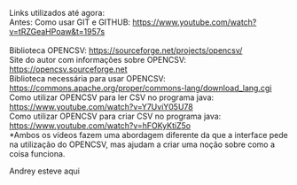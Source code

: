 Links utilizados até agora:<br/>
Antes: Como usar GIT e GITHUB: https://www.youtube.com/watch?v=tRZGeaHPoaw&t=1957s<br/>
<br/>
Biblioteca OPENCSV: https://sourceforge.net/projects/opencsv/<br/>
Site do autor com informações sobre OPENCSV: https://opencsv.sourceforge.net<br/>
Biblioteca necessária para usar OPENCSV: https://commons.apache.org/proper/commons-lang/download_lang.cgi<br/>
Como utilizar OPENCSV para ler CSV no programa java: https://www.youtube.com/watch?v=Y7UviY05U78<br/>
Como utilizar OPENCSV para criar CSV no programa java: https://www.youtube.com/watch?v=hFOKyKtiZ5o<br/>
*Ambos os vídeos fazem uma abordagem diferente da que a interface pede na utilização do OPENCSV, mas ajudam a criar uma noção sobre como a coisa funciona.

Andrey esteve aqui
